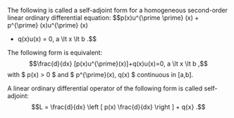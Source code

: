The following is called a self-adjoint form for a homogeneous second-order
linear ordinary differential equation:
$$p(x)u^{\prime \prime} (x) + p^{\prime} (x)u^{\prime} (x) 
+ q(x)u(x) = 0, a \lt x \lt b .$$

The following form is equivalent:
$$\frac{d}{dx} [p(x)u^{\prime}(x)]+q(x)u(x)=0, a \lt x \lt b ,$$ with
$ p(x) > 0 $ and $ p^{\prime}(x), q(x) $ continuous in [a,b].

A linear ordinary differential operator of the following form is called
self-adjoint:
$$L = \frac{d}{dx} \left [ p(x) \frac{d}{dx} \right ] + q{x} .$$
